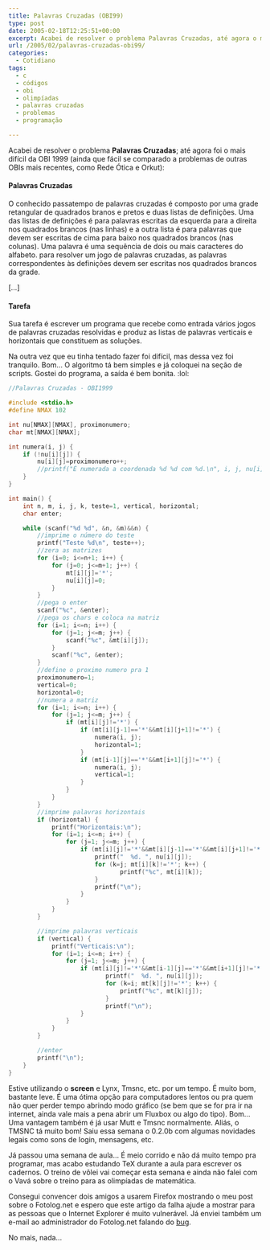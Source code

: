 ```yaml
---
title: Palavras Cruzadas (OBI99)
type: post
date: 2005-02-18T12:25:51+00:00
excerpt: Acabei de resolver o problema Palavras Cruzadas, até agora o mais difícil da OBI de 1999.
url: /2005/02/palavras-cruzadas-obi99/
categories:
  - Cotidiano
tags:
  - c
  - códigos
  - obi
  - olimpíadas
  - palavras cruzadas
  - problemas
  - programação

---
```

Acabei de resolver o problema **Palavras Cruzadas**; até agora foi o mais difícil da OBI 1999 (ainda que fácil se comparado a problemas de outras OBIs mais recentes, como Rede Ótica e Orkut):

<div>
  <h4>
    Palavras Cruzadas
  </h4>

  <p>
    O conhecido passatempo de palavras cruzadas é composto por uma grade retangular de quadrados branos e pretos e duas listas de definições. Uma das listas de definições é para palavras escritas da esquerda para a direita nos quadrados brancos (nas linhas) e a outra lista é para palavras que devem ser escritas de cima para baixo nos quadrados brancos (nas colunas). Uma palavra é uma sequência de dois ou mais caracteres do alfabeto. para resolver um jogo de palavras cruzadas, as palavras correspondentes às definições devem ser escritas nos quadrados brancos da grade.
  </p>

  <p>
    […]
  </p>

  <h4>
    Tarefa
  </h4>

  <p>
    Sua tarefa é escrever um programa que recebe como entrada vários jogos de palavras cruzadas resolvidas e produz as listas de palavras verticais e horizontais que constituem as soluções.
  </p>
</div>

Na outra vez que eu tinha tentado fazer foi difícil, mas dessa vez foi tranquilo. Bom… O algoritmo tá bem simples e já coloquei na seção de scripts. Gostei do programa, a saída é bem bonita. :lol:

```c
//Palavras Cruzadas - OBI1999

#include <stdio.h>
#define NMAX 102

int nu[NMAX][NMAX], proximonumero;
char mt[NMAX][NMAX];

int numera(i, j) {
	if (!nu[i][j]) {
		nu[i][j]=proximonumero++;
		//printf("É numerada a coordenada %d %d com %d.\n", i, j, nu[i][j]);
	}
}

int main() {
	int n, m, i, j, k, teste=1, vertical, horizontal;
	char enter;

	while (scanf("%d %d", &n, &m)&&n) {
		//imprime o número do teste
		printf("Teste %d\n", teste++);
		//zera as matrizes
		for (i=0; i<=n+1; i++) {
			for (j=0; j<=m+1; j++) {
				mt[i][j]='*';
				nu[i][j]=0;
			}
		}
		//pega o enter
		scanf("%c", &enter);
		//pega os chars e coloca na matriz
		for (i=1; i<=n; i++) {
			for (j=1; j<=m; j++) {
				scanf("%c", &mt[i][j]);
			}
			scanf("%c", &enter);
		}
		//define o proximo numero pra 1
		proximonumero=1;
		vertical=0;
		horizontal=0;
		//numera a matriz
		for (i=1; i<=n; i++) {
			for (j=1; j<=m; j++) {
				if (mt[i][j]!='*') {
					if (mt[i][j-1]=='*'&&mt[i][j+1]!='*') {
						numera(i, j);
						horizontal=1;
					}
					if (mt[i-1][j]=='*'&&mt[i+1][j]!='*') {
						numera(i, j);
						vertical=1;
					}
				}
			}
		}
		//imprime palavras horizontais
		if (horizontal) {
			printf("Horizontais:\n");
			for (i=1; i<=n; i++) {
				for (j=1; j<=m; j++) {
					if (mt[i][j]!='*'&&mt[i][j-1]=='*'&&mt[i][j+1]!='*') {
						printf("  %d. ", nu[i][j]);
						for (k=j; mt[i][k]!='*'; k++) {
						       printf("%c", mt[i][k]);
						}
				 		printf("\n");
					}
				}
			}
		}

		//imprime palavras verticais
		if (vertical) {
			printf("Verticais:\n");
			for (i=1; i<=n; i++) {
				for (j=1; j<=m; j++) {
					if (mt[i][j]!='*'&&mt[i-1][j]=='*'&&mt[i+1][j]!='*') {
					       printf("  %d. ", nu[i][j]);
					       for (k=i; mt[k][j]!='*'; k++) {
						       printf("%c", mt[k][j]);
					       }
					       printf("\n");
					}
				}
			}
		}

		//enter
		printf("\n");
	}
}
```

Estive utilizando o **screen** e Lynx, Tmsnc, etc. por um tempo. É muito bom, bastante leve. É uma ótima opção para computadores lentos ou pra quem não quer perder tempo abrindo modo gráfico (se bem que se for pra ir na internet, ainda vale mais a pena abrir um Fluxbox ou algo do tipo). Bom... Uma vantagem também é já usar Mutt e Tmsnc normalmente. Aliás, o TMSNC tá muito bom! Saiu essa semana o 0.2.0b com algumas novidades legais como sons de login, mensagens, etc.

Já passou uma semana de aula... É meio corrido e não dá muito tempo pra programar, mas acabo estudando TeX durante a aula para escrever os cadernos. O treino de vôlei vai começar esta semana e ainda não falei com o Vavá sobre o treino para as olimpíadas de matemática.

Consegui convencer dois amigos a usarem Firefox mostrando o meu post sobre o Fotolog.net e espero que este artigo da falha ajude a mostrar para as pessoas que o Internet Explorer é muito vulnerável. Já enviei também um e-mail ao administrador do Fotolog.net falando do [bug][1].

No mais, nada...

 [1]: http://tiagomadeira.com/2005/02/falha-no-fotolognet/
